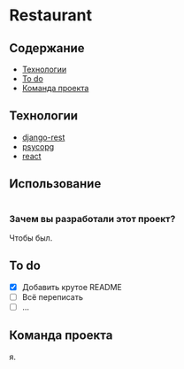 # Restaurant


## Содержание
- [Технологии](#технологии)
- [To do](#to-do)
- [Команда проекта](#команда-проекта)

## Технологии
- [django-rest](https://www.django-rest-framework.org/)
- [psycopg](https://www.psycopg.org/)
- [react](https://react.dev/)

## Использование

```
```



### Зачем вы разработали этот проект?
Чтобы был.

## To do
- [x] Добавить крутое README
- [ ] Всё переписать
- [ ] ...

## Команда проекта
я.
